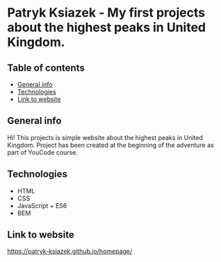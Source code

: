 # Patryk Ksiazek - My first projects about the highest peaks in United Kingdom.
## Table of contents
* [General info](#general-info)
* [Technologies](#technologies)
* [Link to website](#link-to-website)
## General info
Hi! This projects is simple website about the highest peaks in United Kingdom. Project has been created at the beginning of the adventure as part of YouCode course.
## Technologies
- HTML
- CSS
- JavaScript + ES6
- BEM
## Link to website
https://patryk-ksiazek.github.io/homepage/
